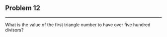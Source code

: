 ## Problem 12 
-----
What is the value of the first triangle number to have over five hundred divisors?